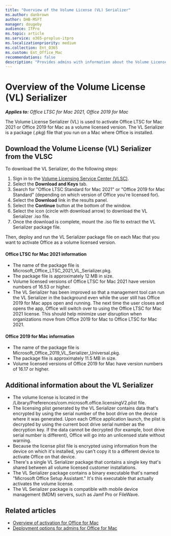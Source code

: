 ```yaml
---
title: "Overview of the Volume License (VL) Serializer"
ms.author: danbrown
author: DHB-MSFT
manager: dougeby
audience: ITPro
ms.topic: article
ms.service: o365-proplus-itpro
ms.localizationpriority: medium
ms.collection: Ent_O365
ms.custom: Ent_Office_Mac
recommendations: false
description: "Provides admins with information about the Volume License (VL) Serializer, which is used to activate volume licensed versions of Office for Mac."
---
```


# Overview of the Volume License (VL) Serializer

***Applies to:*** *Office LTSC for Mac 2021, Office 2019 for Mac*

The Volume License Serializer (VL) is used to activate Office LTSC for Mac 2021 or Office 2019 for Mac as a volume licensed version. The VL Serializer is a package (.pkg) file that you run on a Mac where Office is installed.

## Download the Volume License (VL) Serializer from the VLSC

To download the VL Serializer, do the following steps:

1. Sign in to the [Volume Licensing Service Center (VLSC)](https://www.microsoft.com/licensing/servicecenter/default.aspx).
2. Select the **Download and Keys** tab.
3. Search for "Office LTSC Standard for Mac 2021" or "Office 2019 for Mac Standard" (depending on which version of Office you're licensed for).
4. Select the **Download** link in the results panel.
5. Select the **Continue** button at the bottom of the window.
6. Select the icon (circle with download arrow) to download the VL Serializer .iso file.
7. Once the download is complete, mount the .iso file to extract the VL Serializer package file.

Then, deploy and run the VL Serializer package file on each Mac that you want to activate Office as a volume licensed version.

#### Office LTSC for Mac 2021 information

- The name of the package file is Microsoft_Office_LTSC_2021_VL_Serializer.pkg.
- The package file is approximately 12 MB in size.
- Volume licensed versions of Office LTSC for Mac 2021 have version numbers of 16.53 or higher.
- The VL Serializer has been improved so that a management tool can run the VL Serializer in the background even while the user still has Office 2019 for Mac apps open and running. The next time the user closes and opens the app, Office will switch over to using the Office LTSC for Mac 2021 license. This should help minimize user disruption when organizations move from Office 2019 for Mac to Office LTSC for Mac 2021.

#### Office 2019 for Mac information

- The name of the package file is Microsoft_Office_2019_VL_Serializer_Universal.pkg.
- The package file is approximately 11.5 MB in size.
- Volume licensed versions of Office 2019 for Mac have version numbers of 16.17 or higher.

## Additional information about the VL Serializer

- The volume license is located in the /Library/Preferences/com.microsoft.office.licensingV2.plist file.
- The licensing plist generated by the VL Serializer contains data that's encrypted by using the serial number of the boot drive on the device where it was generated. Upon each Office application launch, the plist is decrypted by using the current boot drive serial number as the decryption key. If the data cannot be decrypted (for example, boot drive serial number is different), Office will go into an unlicensed state without warning.
- Because the license plist file is encrypted using information from the device on which it's installed, you can't copy it to a different device to activate Office on that device.
- There's a single VL Serializer package that contains a single key that's shared between all volume licensed customer installations.
- The VL Serializer package contains a binary executable that's named "Microsoft Office Setup Assistant." It's this executable that actually activates the volume license.
- The VL Serializer package is compatible with mobile device management (MDM) servers, such as Jamf Pro or FileWave.

## Related articles

- [Overview of activation for Office for Mac](overview-of-activation-for-office-for-mac.md)
- [Deployment options for admins for Office for Mac](deployment-options-for-office-for-mac.md)
